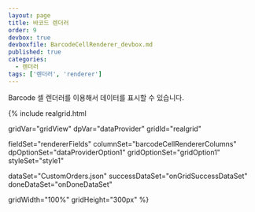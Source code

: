 ```yaml
---
layout: page
title: 바코드 렌더러
order: 9
devbox: true
devboxfile: BarcodeCellRenderer_devbox.md
published: true
categories: 
  - 렌더러
tags: ['렌더러', 'renderer']
---
```


Barcode 셀 렌더러를 이용해서 데이터를 표시할 수 있습니다.   

<script>
var onGridSuccessDataSet = function(data, textStatus, jqXHR) {
	dataProvider.setRows(data);
}
var onDoneDataSet = function() {
	gridView.setDisplayOptions({rowHeight:50})
}
</script>

{% include realgrid.html

  gridVar="gridView"
  dpVar="dataProvider"
  gridId="realgrid"

  fieldSet="rendererFields"
  columnSet="barcodeCellRendererColumns"
  dpOptionSet="dataProviderOption1"
  gridOptionSet="gridOption1"
  styleSet="style1"

  dataSet="CustomOrders.json"
  successDataSet="onGridSuccessDataSet"  
  doneDataSet="onDoneDataSet"

  gridWidth="100%"
  gridHeight="300px" %}
